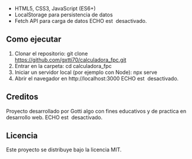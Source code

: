- HTML5, CSS3, JavaScript (ES6+)
- LocalStorage para persistencia de datos
- Fetch API para carga de datos
ECHO est  desactivado.
## Como ejecutar
1. Clonar el repositorio:
   git clone https://github.com/gxtti70/calculadora_fpc.git
2. Entrar en la carpeta:
   cd calculadora_fpc
3. Iniciar un servidor local (por ejemplo con Node):
   npx serve
4. Abrir el navegador en http://localhost:3000
ECHO est  desactivado.
## Creditos
Proyecto desarrollado por Gotti algo con fines educativos y de practica en desarrollo web.
ECHO est  desactivado.
## Licencia
Este proyecto se distribuye bajo la licencia MIT.
